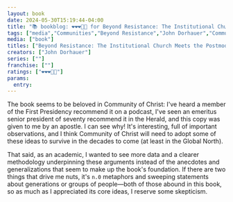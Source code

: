 ```yaml
---
layout: book
date: 2024-05-30T15:19:44-04:00
title: "📚 bookblog: ❤️❤️❤️🖤🖤 for Beyond Resistance: The Institutional Church Meets the Postmodern World, by John Dorhauer"
tags: ["media","Communities","Beyond Resistance","John Dorhauer","Community of Christ","ecclesiology","future of Community of Christ"]
media: ["book"]
titles: ["Beyond Resistance: The Institutional Church Meets the Postmodern World"]
creators: ["John Dorhauer"]
series: [""]
franchise: [""]
ratings: ["❤️❤️❤️🖤🖤"]
params:
  entry:
---
```


The book seems to be beloved in Community of Christ: I've heard a member of the First Presidency recommend it on a podcast, I've seen an emeritus senior president of seventy recommend it in the Herald, and this copy was given to me by an apostle. I can see why! It's interesting, full of important observations, and I think Community of Christ will need to adopt some of these ideas to survive in the decades to come (at least in the Global North).

That said, as an academic, I wanted to see more data and a clearer methodology underpinning these arguments instead of the anecdotes and generalizations that seem to make up the book's foundation. If there are two things that drive me nuts, it's `n.0` metaphors and sweeping statements about generations or groups of people—both of those abound in this book, so as much as I appreciated its core ideas, I reserve some skepticism.
